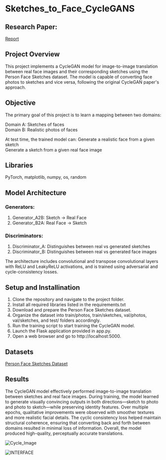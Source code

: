 # Sketches_to_Face_CycleGANS

## Research Paper:
[Report](Report.pdf)



## Project Overview 
This project implements a CycleGAN model for image-to-image translation between real face images and their corresponding sketches using the Person Face Sketches dataset. The model is capable of converting face photos to sketches and vice versa, following the original CycleGAN paper's approach.

## Objective
The primary goal of this project is to learn a mapping between two domains:<br>

Domain A: Sketches of faces<br>
Domain B: Realistic photos of faces<br>

At test time, the trained model can:
Generate a realistic face from a given sketch<br>
Generate a sketch from a given real face image<br>

## Libraries 
PyTorch, matplotlib, numpy, os, random

## Model Architecture
### Generators:
1) Generator_A2B: Sketch → Real Face
2) Generator_B2A: Real Face → Sketch
   
### Discriminators:
1) Discriminator_A: Distinguishes between real vs generated sketches
2) Discriminator_B: Distinguishes between real vs generated face images

The architecture includes convolutional and transpose convolutional layers with ReLU and LeakyReLU activations, and is trained using adversarial and cycle-consistency losses.


## Setup and Installination 
1) Clone the repository and navigate to the project folder.
2) Install all required libraries listed in the requirements.txt
3) Download and prepare the Person Face Sketches dataset.
4) Organize the dataset into train/photos, train/sketches, val/photos, val/sketches, and test/ folders accordingly.
5) Run the training script to start training the CycleGAN model.
6) Launch the Flask application provided in app.py.
7) Open a web browser and go to http://localhost:5000.



## Datasets
[Person Face Sketches Dataset](https://www.kaggle.com/datasets/almightyj/person-face-sketches)



## Results 
The CycleGAN model effectively performed image-to-image translation between sketches and real face images. During training, the model learned to generate visually convincing outputs in both directions—sketch to photo and photo to sketch—while preserving identity features. Over multiple epochs, qualitative improvements were observed with smoother textures and more realistic facial details. The cyclic consistency loss helped maintain structural coherence, ensuring that converting back and forth between domains resulted in minimal loss of information. Overall, the model produced high-quality, perceptually accurate translations.


![Cycle_Image](https://github.com/user-attachments/assets/3c7c8407-dc9e-4de8-b28a-c3b67a698ac4)

![INTERFACE](https://github.com/user-attachments/assets/875be97b-7e69-4aa0-a094-0ee80fef6c97)



